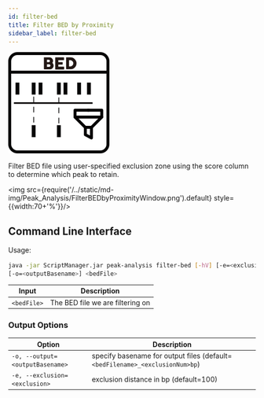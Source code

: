 ```yaml
---
id: filter-bed
title: Filter BED by Proximity
sidebar_label: filter-bed
---
```


![filter-bed](/../static/icons/Peak_Analysis/FilterBEDbyProximity_square.svg)

Filter BED file using user-specified exclusion zone using the score column to
determine which peak to retain.

<img src={require('/../static/md-img/Peak_Analysis/FilterBEDbyProximityWindow.png').default} style={{width:70+'%'}}/>

## Command Line Interface

Usage:
```bash
java -jar ScriptManager.jar peak-analysis filter-bed [-hV] [-e=<exclusion>]
[-o=<outputBasename>] <bedFile>
```

| Input | Description |
| ------ | ----------- |
| `<bedFile>` | The BED file we are filtering on|

### Output Options
| Option | Description |
| ------ | ----------- |
| `-o, --output=<outputBasename>` | specify basename for output files (default=`<bedFilename>_<exclusionNum>bp`)|
| `-e, --exclusion=<exclusion>` | exclusion distance in bp (default=100) |
